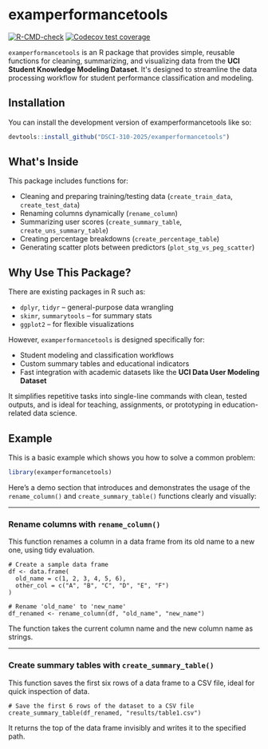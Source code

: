 
<!-- README.md is generated from README.Rmd. Please edit that file -->

# examperformancetools

<!-- badges: start -->

[![R-CMD-check](https://github.com/DSCI-310-2025/examperformancetools/actions/workflows/R-CMD-check.yaml/badge.svg)](https://github.com/DSCI-310-2025/examperformancetools/actions/workflows/R-CMD-check.yaml)
[![Codecov test
coverage](https://codecov.io/gh/DSCI-310-2025/examperformancetools/graph/badge.svg)](https://app.codecov.io/gh/DSCI-310-2025/examperformancetools)
<!-- badges: end -->

`examperformancetools` is an R package that provides simple, reusable functions for cleaning, summarizing, and visualizing data from the **UCI Student Knowledge Modeling Dataset**. It's designed to streamline the data processing workflow for student performance classification and modeling.

## Installation

You can install the development version of examperformancetools like so:

``` r
devtools::install_github("DSCI-310-2025/examperformancetools")
```

##  What's Inside

This package includes functions for:
- Cleaning and preparing training/testing data (`create_train_data`, `create_test_data`)
- Renaming columns dynamically (`rename_column`)
- Summarizing user scores (`create_summary_table`, `create_uns_summary_table`)
- Creating percentage breakdowns (`create_percentage_table`)
- Generating scatter plots between predictors (`plot_stg_vs_peg_scatter`)

##  Why Use This Package?

There are existing packages in R such as:
- `dplyr`, `tidyr` – general-purpose data wrangling
- `skimr`, `summarytools` – for summary stats
- `ggplot2` – for flexible visualizations

However, `examperformancetools` is designed specifically for:
- Student modeling and classification workflows
- Custom summary tables and educational indicators
- Fast integration with academic datasets like the **UCI Data User Modeling Dataset**

It simplifies repetitive tasks into single-line commands with clean, tested outputs, and is ideal for teaching, assignments, or prototyping in education-related data science.

## Example

This is a basic example which shows you how to solve a common problem:

``` r
library(examperformancetools)
```

Here’s a demo section that introduces and demonstrates the usage of the `rename_column()` and `create_summary_table()` functions clearly and visually:

---

### Rename columns with `rename_column()`

This function renames a column in a data frame from its old name to a new one, using tidy evaluation.

```
# Create a sample data frame
df <- data.frame(
  old_name = c(1, 2, 3, 4, 5, 6),
  other_col = c("A", "B", "C", "D", "E", "F")
)

# Rename 'old_name' to 'new_name'
df_renamed <- rename_column(df, "old_name", "new_name")
```

The function takes the current column name and the new column name as strings.

---

### Create summary tables with `create_summary_table()`

This function saves the first six rows of a data frame to a CSV file, ideal for quick inspection of  data.
```
# Save the first 6 rows of the dataset to a CSV file
create_summary_table(df_renamed, "results/table1.csv")
```

It returns the top of the data frame invisibly and writes it to the specified path.






